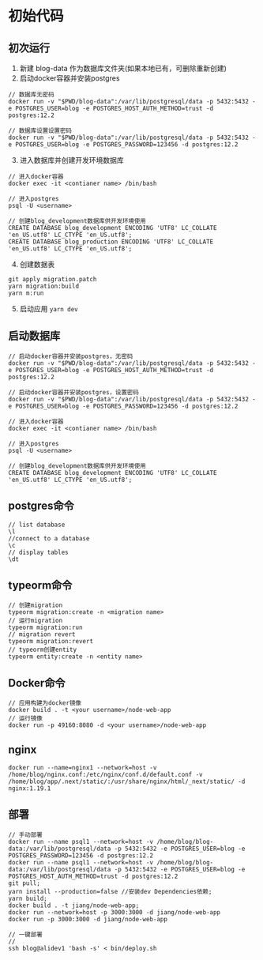 # 初始代码

## 初次运行
1. 新建 blog-data 作为数据库文件夹(如果本地已有，可删除重新创建)
2. 启动docker容器并安装postgres
```
// 数据库无密码
docker run -v "$PWD/blog-data":/var/lib/postgresql/data -p 5432:5432 -e POSTGRES_USER=blog -e POSTGRES_HOST_AUTH_METHOD=trust -d postgres:12.2

// 数据库设置设置密码
docker run -v "$PWD/blog-data":/var/lib/postgresql/data -p 5432:5432 -e POSTGRES_USER=blog -e POSTGRES_PASSWORD=123456 -d postgres:12.2
```
3. 进入数据库并创建开发环境数据库
```
// 进入docker容器
docker exec -it <contianer name> /bin/bash

// 进入postgres
psql -U <username>

// 创建blog_development数据库供开发环境使用
CREATE DATABASE blog_development ENCODING 'UTF8' LC_COLLATE 'en_US.utf8' LC_CTYPE 'en_US.utf8';
CREATE DATABASE blog_production ENCODING 'UTF8' LC_COLLATE 'en_US.utf8' LC_CTYPE 'en_US.utf8';
```
4. 创建数据表
```
git apply migration.patch
yarn migration:build
yarn m:run
```
5. 启动应用
`yarn dev`



## 启动数据库
```
// 启动docker容器并安装postgres，无密码
docker run -v "$PWD/blog-data":/var/lib/postgresql/data -p 5432:5432 -e POSTGRES_USER=blog -e POSTGRES_HOST_AUTH_METHOD=trust -d postgres:12.2

// 启动docker容器并安装postgres，设置密码
docker run -v "$PWD/blog-data":/var/lib/postgresql/data -p 5432:5432 -e POSTGRES_USER=blog -e POSTGRES_PASSWORD=123456 -d postgres:12.2

// 进入docker容器
docker exec -it <contianer name> /bin/bash

// 进入postgres
psql -U <username>

// 创建blog_development数据库供开发环境使用
CREATE DATABASE blog_development ENCODING 'UTF8' LC_COLLATE 'en_US.utf8' LC_CTYPE 'en_US.utf8';
```

## postgres命令
```
// list database
\l
//connect to a database
\c
// display tables
\dt
```

## typeorm命令
```
// 创建migration
typeorm migration:create -n <migration name>
// 运行migration
typeorm migration:run
// migration revert
typeorm migration:revert
// typeorm创建entity
typeorm entity:create -n <entity name>
```

## Docker命令
```
// 应用构建为docker镜像
docker build . -t <your username>/node-web-app
// 运行镜像
docker run -p 49160:8080 -d <your username>/node-web-app
```

## nginx
```
docker run --name=nginx1 --network=host -v /home/blog/nginx.conf:/etc/nginx/conf.d/default.conf -v /home/blog/app/.next/static/:/usr/share/nginx/html/_next/static/ -d nginx:1.19.1
```

## 部署
```
// 手动部署
docker run --name psql1 --network=host -v /home/blog/blog-data:/var/lib/postgresql/data -p 5432:5432 -e POSTGRES_USER=blog -e POSTGRES_PASSWORD=123456 -d postgres:12.2
docker run --name psql1 --network=host -v /home/blog/blog-data:/var/lib/postgresql/data -p 5432:5432 -e POSTGRES_USER=blog -e POSTGRES_HOST_AUTH_METHOD=trust -d postgres:12.2
git pull;
yarn install --production=false //安装dev Dependencies依赖;
yarn build;
docker build . -t jiang/node-web-app;
docker run --network=host -p 3000:3000 -d jiang/node-web-app
docker run -p 3000:3000 -d jiang/node-web-app

// 一键部署
// 
ssh blog@alidev1 'bash -s' < bin/deploy.sh
```

<!-- This is a [Next.js](https://nextjs.org/) project bootstrapped with [`create-next-app`](https://github.com/vercel/next.js/tree/canary/packages/create-next-app).

## Getting Started

First, run the development server:

```bash
npm run dev
# or
yarn dev
```

Open [http://localhost:3000](http://localhost:3000) with your browser to see the result.

You can start editing the page by modifying `pages/index.js`. The page auto-updates as you edit the file.

[API routes](https://nextjs.org/docs/api-routes/introduction) can be accessed on [http://localhost:3000/api/hello](http://localhost:3000/api/hello). This endpoint can be edited in `pages/api/hello.js`.

The `pages/api` directory is mapped to `/api/*`. Files in this directory are treated as [API routes](https://nextjs.org/docs/api-routes/introduction) instead of React pages.

## Learn More

To learn more about Next.js, take a look at the following resources:

- [Next.js Documentation](https://nextjs.org/docs) - learn about Next.js features and API.
- [Learn Next.js](https://nextjs.org/learn) - an interactive Next.js tutorial.

You can check out [the Next.js GitHub repository](https://github.com/vercel/next.js/) - your feedback and contributions are welcome!

## Deploy on Vercel

The easiest way to deploy your Next.js app is to use the [Vercel Platform](https://vercel.com/new?utm_medium=default-template&filter=next.js&utm_source=create-next-app&utm_campaign=create-next-app-readme) from the creators of Next.js.

Check out our [Next.js deployment documentation](https://nextjs.org/docs/deployment) for more details. -->
